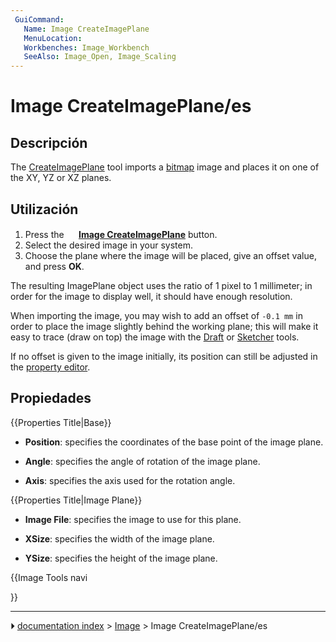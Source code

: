 ```yaml
---
 GuiCommand:
   Name: Image CreateImagePlane
   MenuLocation: 
   Workbenches: Image_Workbench
   SeeAlso: Image_Open, Image_Scaling
---
```


# Image CreateImagePlane/es

## Descripción

The [CreateImagePlane](Image_CreateImagePlane.md) tool imports a [bitmap](bitmap.md) image and places it on one of the XY, YZ or XZ planes.

## Utilización

1.  Press the **<img src="images/Image_CreateImagePlane.svg" width=16px> [Image CreateImagePlane](Image_CreateImagePlane.md)** button.
2.  Select the desired image in your system.
3.  Choose the plane where the image will be placed, give an offset value, and press **OK**.

The resulting ImagePlane object uses the ratio of 1 pixel to 1 millimeter; in order for the image to display well, it should have enough resolution.

When importing the image, you may wish to add an offset of `-0.1 mm` in order to place the image slightly behind the working plane; this will make it easy to trace (draw on top) the image with the [Draft](Draft_Workbench.md) or [Sketcher](Sketcher_Workbench.md) tools.

If no offset is given to the image initially, its position can still be adjusted in the [property editor](Property_editor.md).

## Propiedades


{{Properties Title|Base}}

-    **Position**: specifies the coordinates of the base point of the image plane.

-    **Angle**: specifies the angle of rotation of the image plane.

-    **Axis**: specifies the axis used for the rotation angle.


{{Properties Title|Image Plane}}

-    **Image File**: specifies the image to use for this plane.

-    **XSize**: specifies the width of the image plane.

-    **YSize**: specifies the height of the image plane.


<div class="mw-translate-fuzzy">





</div>


{{Image Tools navi

}}



---
⏵ [documentation index](../README.md) > [Image](Image_Workbench.md) > Image CreateImagePlane/es
